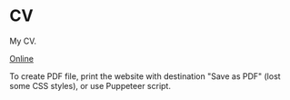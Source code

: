 # CV

My CV.

[Online](https://static.lockex1987.com/cv/)

To create PDF file, print the website with destination "Save as PDF" (lost some CSS styles), or use Puppeteer script.